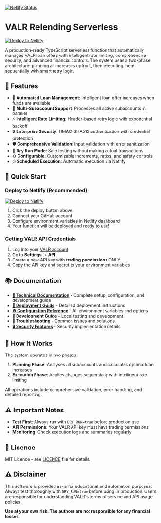 [![Netlify Status](https://api.netlify.com/api/v1/badges/264ae0e3-7bf4-48de-8501-602b51506e72/deploy-status)](https://app.netlify.com/projects/unique-fenglisu-ccd3df/deploys)

# VALR Relending Serverless

[![Deploy to Netlify](https://www.netlify.com/img/deploy/button.svg)](https://app.netlify.com/start/deploy?repository=https://github.com/nieldw/valr-relending-serverless)

A production-ready TypeScript serverless function that automatically manages VALR loan offers with intelligent rate limiting, comprehensive security, and advanced financial controls. The system uses a two-phase architecture: planning all increases upfront, then executing them sequentially with smart retry logic.

## 🚀 Features

- 🔄 **Automated Loan Management**: Intelligent loan offer increases when funds are available
- 🏦 **Multi-Subaccount Support**: Processes all active subaccounts in parallel
- ⚡ **Intelligent Rate Limiting**: Header-based retry logic with exponential backoff
- 🔒 **Enterprise Security**: HMAC-SHA512 authentication with credential protection
- 🛡️ **Comprehensive Validation**: Input validation with error sanitization
- 🧪 **Dry Run Mode**: Safe testing without making actual transactions
- ⚙️ **Configurable**: Customizable increments, ratios, and safety controls
- ⏰ **Scheduled Execution**: Automatic execution via Netlify

## 🚀 Quick Start

### Deploy to Netlify (Recommended)

[![Deploy to Netlify](https://www.netlify.com/img/deploy/button.svg)](https://app.netlify.com/start/deploy?repository=https://github.com/nieldw/valr-relending-serverless)

1. Click the deploy button above
2. Connect your GitHub account
3. Configure environment variables in Netlify dashboard
4. Your function will be deployed and ready to use!

### Getting VALR API Credentials

1. Log into your [VALR account](https://www.valr.com)
2. Go to **Settings** → **API**
3. Create a new API key with **trading permissions** ONLY
4. Copy the API key and secret to your environment variables

## 📚 Documentation

- **[📖 Technical Documentation](TECHNICAL.md)** - Complete setup, configuration, and development guide
- **[🚀 Deployment Guide](TECHNICAL.md#deployment)** - Detailed deployment instructions
- **[⚙️ Configuration Reference](TECHNICAL.md#configuration-reference)** - All environment variables and options
- **[🔧 Development Guide](TECHNICAL.md#development-guide)** - Local testing and development
- **[🚨 Troubleshooting](TECHNICAL.md#troubleshooting)** - Common issues and solutions
- **[🔒 Security Features](TECHNICAL.md#security-features)** - Security implementation details

## 🔄 How It Works

The system operates in two phases:

1. **Planning Phase**: Analyses all subaccounts and calculates optimal loan increases
2. **Execution Phase**: Applies changes sequentially with intelligent rate limiting

All operations include comprehensive validation, error handling, and detailed reporting.

## ⚠️ Important Notes

- **Test First**: Always run with `DRY_RUN=true` before production use
- **API Permissions**: Your VALR API key must have trading permissions
- **Monitoring**: Check execution logs and summaries regularly

## 📄 Licence

MIT Licence - see [LICENCE](LICENCE) file for details.

## ⚠️ Disclaimer

This software is provided as-is for educational and automation purposes. Always test thoroughly with `DRY_RUN=true` before using in production. Users are responsible for understanding VALR's terms of service and API usage policies.

**Use at your own risk. The authors are not responsible for any financial losses.**